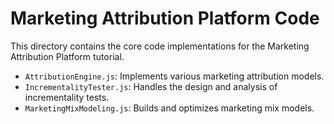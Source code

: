 # Marketing Attribution Platform Code

This directory contains the core code implementations for the Marketing Attribution Platform tutorial.

- `AttributionEngine.js`: Implements various marketing attribution models.
- `IncrementalityTester.js`: Handles the design and analysis of incrementality tests.
- `MarketingMixModeling.js`: Builds and optimizes marketing mix models.
